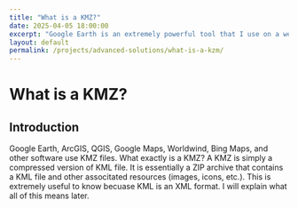 ```yaml
---
title: "What is a KMZ?"
date: 2025-04-05 18:00:00
excerpt: "Google Earth is an extremely powerful tool that I use on a weekly basis at work. Having an a good understanding of the file type that Google Earth uses can be extremely helpful in unlocking its potenial. In this demonstration I will share how I used my knowledge from web design to customize kmz’s."
layout: default
permalink: /projects/advanced-solutions/what-is-a-kzm/
---
```


# What is a KMZ?

## Introduction

Google Earth, ArcGIS, QGIS, Google Maps, Worldwind, Bing Maps, and other software use KMZ files. What exactly is a KMZ? A KMZ is simply a compressed version of KML file. It is essentially a ZIP archive that contains a KML file and other associtated resources (images, icons, etc.). This is extremely useful to know becuase KML is an XML format. I will explain what all of this means later.
